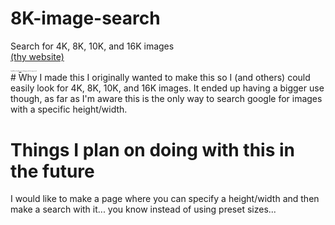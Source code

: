 # 8K-image-search
Search for 4K, 8K, 10K, and 16K images
</br><a href="https://SoaringGecko.github.io/8K-image-search/">(thy website)</a>
<p style="font-size:10%">I would like to thank <a href="https://stackoverflow.com/users/947271/lucas">Lucas</a> for helping me with the image search</p>
# Why I made this
I originally wanted to make this so I (and others) could easily look for 4K, 8K, 10K, and 16K images. It ended up having a bigger use though, as far as I'm aware this is the only way to search google for images with a specific height/width.

# Things I plan on doing with this in the future
I would like to make a page where you can specify a height/width and then make a search with it... you know instead of using preset sizes...
